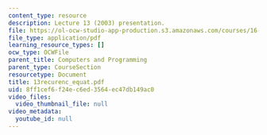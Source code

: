 ```yaml
---
content_type: resource
description: Lecture 13 (2003) presentation.
file: https://ol-ocw-studio-app-production.s3.amazonaws.com/courses/16-01-unified-engineering-i-ii-iii-iv-fall-2005-spring-2006/8ff1cef6f24ec6ed3564ec47db149ac0_13recurenc_equat.pdf
file_type: application/pdf
learning_resource_types: []
ocw_type: OCWFile
parent_title: Computers and Programming
parent_type: CourseSection
resourcetype: Document
title: 13recurenc_equat.pdf
uid: 8ff1cef6-f24e-c6ed-3564-ec47db149ac0
video_files:
  video_thumbnail_file: null
video_metadata:
  youtube_id: null
---
```

